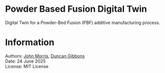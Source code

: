 # Powder Based Fusion Digital Twin
Digital Twin for a Powder-Bed Fusion (PBF) additive manufacturing process.

# Information
Authors: [John Morris](https://orcid.org/0009-0005-6571-1959), [Duncan Gibbons](https://orcid.org/0000-0002-7641-4221)  
Date: 24 June 2025  
License: MIT License  